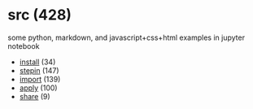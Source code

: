 # src (428)
some python, markdown, and javascript+css+html examples in jupyter notebook

+ [install](install/README.md) (34)
+ [stepin](stepin/README.md) (147)
+ [import](import/README.md) (139)
+ [apply](apply/README.md) (100)
+ [share](share/README.md) (9)
